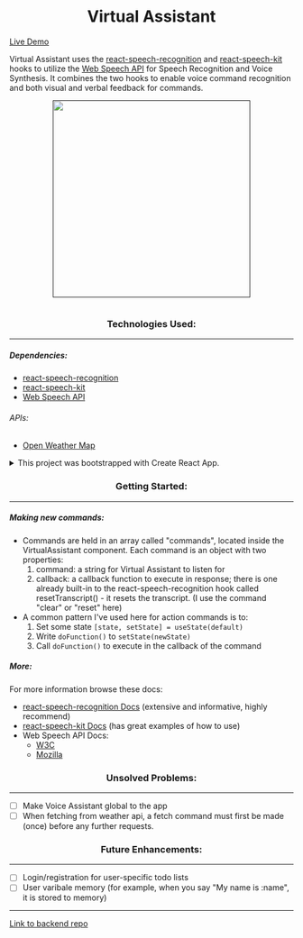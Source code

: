 <div align="center">

# Virtual Assistant

</div>

[Live Demo](https://virtual-asst.herokuapp.com/)

Virtual Assistant uses the [react-speech-recognition](https://github.com/JamesBrill/react-speech-recognition) and [react-speech-kit](https://github.com/MikeyParton/react-speech-kit) hooks to utilize the [Web Speech API](https://wicg.github.io/speech-api/) for Speech Recognition and Voice Synthesis. It combines the two hooks to enable voice command recognition and both visual and verbal feedback for commands.

<!-- This is my capstone project for General Assembly's Software Engineering Immersive program. -->

<p align="center">
<a target="_blank" rel="noopener noreferrer" href="">
<img width="350px" src="https://user-images.githubusercontent.com/55470100/118386539-22730180-b5e6-11eb-936c-a867e0a90cd2.gif" style="max-width:100%;">
</a>
</p>

<!-- ![ezgif com-gif-maker (2)](https://user-images.githubusercontent.com/55470100/118386539-22730180-b5e6-11eb-936c-a867e0a90cd2.gif) -->

![]()

<div align="center">

### Technologies Used:

---

</div>

##### Dependencies:

- [react-speech-recognition](https://github.com/JamesBrill/react-speech-recognition)
- [react-speech-kit](https://github.com/MikeyParton/react-speech-kit)
- [Web Speech API](https://wicg.github.io/speech-api/)

###### APIs:

- [Open Weather Map](https://openweathermap.org/api)

<details><summary>This project was bootstrapped with Create React App.</summary>

# Getting Started with Create React App

This project was bootstrapped with [Create React App](https://github.com/facebook/create-react-app)

## Available Scripts

In the project directory, you can run:

### `yarn start`

Runs the app in the development mode.\
Open [http://localhost:3000](http://localhost:3000) to view it in the browser.

The page will reload if you make edits.\
You will also see any lint errors in the console.

### `yarn test`

Launches the test runner in the interactive watch mode.\
See the section about [running tests](https://facebook.github.io/create-react-app/docs/running-tests) for more information.

### `yarn build`

Builds the app for production to the `build` folder.\
It correctly bundles React in production mode and optimizes the build for the best performance.

The build is minified and the filenames include the hashes.\
Your app is ready to be deployed!

See the section about [deployment](https://facebook.github.io/create-react-app/docs/deployment) for more information.

### `yarn eject`

**Note: this is a one-way operation. Once you `eject`, you can’t go back!**

If you aren’t satisfied with the build tool and configuration choices, you can `eject` at any time. This command will remove the single build dependency from your project.

Instead, it will copy all the configuration files and the transitive dependencies (webpack, Babel, ESLint, etc) right into your project so you have full control over them. All of the commands except `eject` will still work, but they will point to the copied scripts so you can tweak them. At this point you’re on your own.

You don’t have to ever use `eject`. The curated feature set is suitable for small and middle deployments, and you shouldn’t feel obligated to use this feature. However we understand that this tool wouldn’t be useful if you couldn’t customize it when you are ready for it.

## Learn More

You can learn more in the [Create React App documentation](https://facebook.github.io/create-react-app/docs/getting-started).

To learn React, check out the [React documentation](https://reactjs.org/).

### Code Splitting

This section has moved here: [https://facebook.github.io/create-react-app/docs/code-splitting](https://facebook.github.io/create-react-app/docs/code-splitting)

### Analyzing the Bundle Size

This section has moved here: [https://facebook.github.io/create-react-app/docs/analyzing-the-bundle-size](https://facebook.github.io/create-react-app/docs/analyzing-the-bundle-size)

### Making a Progressive Web App

This section has moved here: [https://facebook.github.io/create-react-app/docs/making-a-progressive-web-app](https://facebook.github.io/create-react-app/docs/making-a-progressive-web-app)

### Advanced Configuration

This section has moved here: [https://facebook.github.io/create-react-app/docs/advanced-configuration](https://facebook.github.io/create-react-app/docs/advanced-configuration)

### Deployment

This section has moved here: [https://facebook.github.io/create-react-app/docs/deployment](https://facebook.github.io/create-react-app/docs/deployment)

### `yarn build` fails to minify

This section has moved here: [https://facebook.github.io/create-react-app/docs/troubleshooting#npm-run-build-fails-to-minify](https://facebook.github.io/create-react-app/docs/troubleshooting#npm-run-build-fails-to-minify)

</details>

<div align="center">

### Getting Started:

---

<!--
#### How to use/install:

- fork and clone this repository
- install any dependencies (listed [here](#dependencies:)) with `yarn add <dependency>` or `npm install <dependency>`
- `yarn start` or `npm start` should run the app locally in your browser at `http://localhost:3000` -->
</div>

##### Making new commands:

- Commands are held in an array called "commands", located inside the VirtualAssistant component. Each command is an object with two properties:
  1. command: a string for Virtual Assistant to listen for
  2. callback: a callback function to execute in response; there is one already built-in to the react-speech-recognition hook called resetTranscript() - it resets the transcript. (I use the command "clear" or "reset" here)
- A common pattern I've used here for action commands is to:
  1. Set some state `[state, setState] = useState(default)`
  2. Write `doFunction()` to `setState(newState)`
  3. Call `doFunction()` to execute in the callback of the command

##### More:

For more information browse these docs:

- [react-speech-recognition Docs](https://github.com/JamesBrill/react-speech-recognition/tree/98b14bfd60e7b9d72c1d6be95fdc5bfd0a5d3018/docs) (extensive and informative, highly recommend)
- [react-speech-kit Docs](https://github.com/MikeyParton/react-speech-kit) (has great examples of how to use)
- Web Speech API Docs:
  - [W3C](https://wicg.github.io/speech-api/)
  - [Mozilla](https://developer.mozilla.org/en-US/docs/Web/API/Web_Speech_API)

<div align="center">

### Unsolved Problems:

</div>

---

- [ ] Make Voice Assistant global to the app
- [ ] When fetching from weather api, a fetch command must first be made (once) before any further requests.

<!--
- [ ] works
- [x] works too
 -->

<div align="center">

### Future Enhancements:

</div>

---

- [ ] Login/registration for user-specific todo lists
- [ ] User varibale memory (for example, when you say "My name is :name", it is stored to memory)

---

[Link to backend repo](https://github.com/kristenprescott/VoiceAsst_backend)
